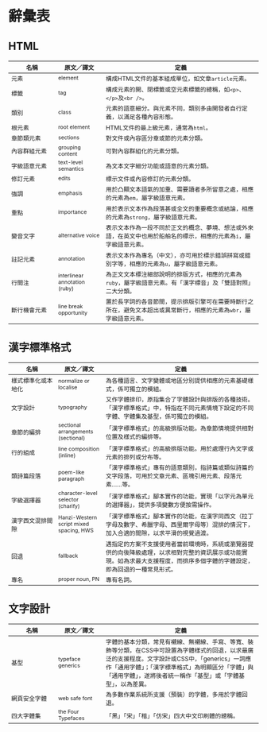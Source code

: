 
 辭彙表
=======
## HTML <!-- #html -->
<style scoped>
table.glossary {
  font-size: .85em !important;
}
table.glossary thead th:nth-child(1) {
  width: 7em;
}
table.glossary thead th:nth-child(2) {
  width: 7em;
}
table.glossary td:nth-child(2) {
  font-size: .9em;
}
</style>
<table class='glossary'>
  <thead>
    <th>名稱
    <th>原文／譯文
    <th>定義
  </thead>
  <tr>
    <td>元素
    <td>element
    <td>構成HTML文件的基本組成單位，如文章<code>article</code>元素。
  <tr>
    <td>標籤
    <td>tag
    <td>構成元素的開、閉標籤或空元素標籤的總稱，如<code>&lt;p&gt;</code>、<code>&lt;/p&gt;</code>及<code>&lt;br /&gt;</code>。
  <tr>
    <td>類別
    <td>class
    <td>元素的語意細分。與元素不同，類別多由開發者自行定義，以滿足各種內容形態。
  <tr>
    <td>根元素
    <td>root element
    <td>HTML文件的最上級元素，通常為<code>html</code>。
  <tr>
    <td>章節類元素
    <td>sections
    <td>對文件或內容區分章或節的元素分類。
  <tr>
    <td>內容群組元素
    <td>grouping content
    <td>可對內容群組化的元素分類。
  <tr>
    <td>字級語意元素
    <td>text-level semantics
    <td>為文本文字細分功能或語意的元素分類。
  <tr>
    <td>修訂元素
    <td>edits
    <td>標示文件或內容修訂的元素分類。
  <tr>
    <td>強調
    <td>emphasis
    <td>用於凸顯文本語氣的加重、需要讀者多所留意之處，相應的元素為<code>em</code>，屬字級語意元素。
  <tr>
    <td>重點
    <td>importance
    <td>用於表示文本作為段落甚或全文的重要概念或結論，相應的元素為<code>strong</code>，屬字級語意元素。
  <tr>
    <td>變音文字
    <td>alternative voice
    <td>表示文本作為一段不同於正文的概念、夢境、想法或外來語，在英文中也用於船舶名的標示，相應的元素為<code>i</code>，屬字級語意元素。
  <tr>
    <td>註記元素
    <td>annotation
    <td>表示文本作為專名（中文），亦可用於標示錯誤拼寫或錯別字等，相應的元素為<code>u</code>，屬字級語意元素。
  <tr>
    <td>行間注
    <td>interlinear annotation (ruby)
    <td>為正文文本標注細部說明的排版方式，相應的元素為<code>ruby</code>，屬字級語意元素。有「漢字標音」及「雙語對照」二大分類。
  <tr>
    <td>斷行機會元素
    <td>line break opportunity
    <td>置於長字詞的各音節間，提示排版引擎可在需要時斷行之所在，避免文本超出或異常斷行，相應的元素為<code>wbr</code>，屬字級語意元素。
</table>

## 漢字標準格式 <!-- #han-css -->
<table class='glossary'>
  <thead>
    <th>名稱
    <th>原文／譯文
    <th>定義
  </thead>
  <tr>
    <td>樣式標準化或本地化
    <td>normalize or localise
    <td>為各種語言、文字變體或地區分別提供相應的元素基礎樣式，係可獨立的模組。
  <tr>
    <td>文字設計
    <td>typography
    <td>又作字體排印，原指集合了字體設計與排版的各種技術。「漢字標準格式」中，特指在不同元素情境下設定的不同字體、字體集及基型，係可獨立的模組。
  <tr>
    <td>章節的編排
    <td>sectional arrangements (sectional)
    <td>「漢字標準格式」的高級排版功能。為章節情境提供相對位置及樣式的編排等。
  <tr>
    <td>行的組成
    <td>line composition (inline)
    <td>「漢字標準格式」的高級排版功能。用於處理行內文字或元素的排列或分布等。
  <tr>
    <td>類詩篇段落
    <td>poem-like paragraph
    <td>「漢字標準格式」專有的語意類別，指詩篇或類似詩篇的文字段落，可用於文章元素、區塊引用元素、段落元素……等。
  <tr>
    <td>字級選擇器
    <td>character-level selector (charify)
    <td>「漢字標準格式」腳本實作的功能，實現「以字元為單元的選擇器」，提供多項變數方便按需操作。
  <tr>
    <td>漢字西文混排間隙
    <td>Hanzi-Western script mixed spacing, HWS
    <td>「漢字標準格式」腳本實作的功能，在漢字同西文（拉丁字母及數字、希臘字母、西里爾字母等）混排的情況下，加入合適的間隙，以求平滑的視覺過渡。
  <tr>
    <td>回退
    <td>fallback
    <td>遇指定的方案不支援使用者當前環境時，系統或瀏覽器提供的向後降級處理，以求相對完整的資訊展示或功能實現。如為求最大支援程度，而排序多個字體的字體設定，即為回退的一種常見形式。
  <tr>
    <td>專名
    <td>proper noun, PN
    <td>專有名詞。
</table>

## 文字設計 <!-- #typography -->
<table class='glossary'>
  <thead>
    <th>名稱
    <th>原文／譯文
    <th>定義
  </thead>
  <tr>
    <td>基型
    <td>typeface generics
    <td>字體的基本分類，常見有襯線、無襯線、手寫、等寬、裝飾等分類，在CSS中可設置為字體樣式的回退，以求最廣泛的支援程度。文字設計或CSS中，「generics」一詞應作「通用字體」；「漢字標準格式」為明顯區分「字體」與「通用字體」，遂將後者統一稱作「基型」或「字體基型」，以為差異。
  <tr>
    <td>網頁安全字體
    <td>web safe font
    <td>為多數作業系統所支援（預裝）的字體，多用於字體回退。
  <tr>
    <td>四大字體集
    <td>the Four Typefaces
    <td>「黑」「宋」「楷」「仿宋」四大中文印刷體的總稱。
</table>
